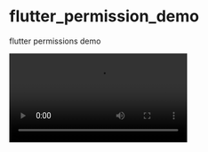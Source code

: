 # flutter_permission_demo

flutter permissions demo

<video src="video/video.webm" width="320" controls preload ></video>